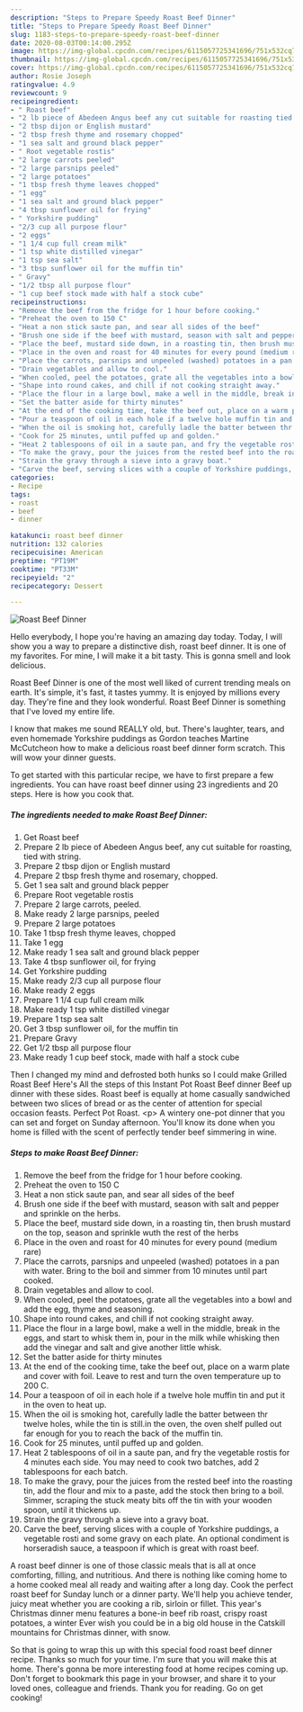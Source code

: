 ```yaml
---
description: "Steps to Prepare Speedy Roast Beef Dinner"
title: "Steps to Prepare Speedy Roast Beef Dinner"
slug: 1183-steps-to-prepare-speedy-roast-beef-dinner
date: 2020-08-03T00:14:00.295Z
image: https://img-global.cpcdn.com/recipes/6115057725341696/751x532cq70/roast-beef-dinner-recipe-main-photo.jpg
thumbnail: https://img-global.cpcdn.com/recipes/6115057725341696/751x532cq70/roast-beef-dinner-recipe-main-photo.jpg
cover: https://img-global.cpcdn.com/recipes/6115057725341696/751x532cq70/roast-beef-dinner-recipe-main-photo.jpg
author: Rosie Joseph
ratingvalue: 4.9
reviewcount: 9
recipeingredient:
- " Roast beef"
- "2 lb piece of Abedeen Angus beef any cut suitable for roasting tied with string"
- "2 tbsp dijon or English mustard"
- "2 tbsp fresh thyme and rosemary chopped"
- "1 sea salt and ground black pepper"
- " Root vegetable rostis"
- "2 large carrots peeled"
- "2 large parsnips peeled"
- "2 large potatoes"
- "1 tbsp fresh thyme leaves chopped"
- "1 egg"
- "1 sea salt and ground black pepper"
- "4 tbsp sunflower oil for frying"
- " Yorkshire pudding"
- "2/3 cup all purpose flour"
- "2 eggs"
- "1 1/4 cup full cream milk"
- "1 tsp white distilled vinegar"
- "1 tsp sea salt"
- "3 tbsp sunflower oil for the muffin tin"
- " Gravy"
- "1/2 tbsp all purpose flour"
- "1 cup beef stock made with half a stock cube"
recipeinstructions:
- "Remove the beef from the fridge for 1 hour before cooking."
- "Preheat the oven to 150 C"
- "Heat a non stick saute pan, and sear all sides of the beef"
- "Brush one side if the beef with mustard, season with salt and pepper and sprinkle on the herbs."
- "Place the beef, mustard side down, in a roasting tin, then brush mustard on the top, season and sprinkle wuth the rest of the herbs"
- "Place in the oven and roast for 40 minutes for every pound (medium rare)"
- "Place the carrots, parsnips and unpeeled (washed) potatoes in a pan with water. Bring to the boil and simmer from 10 minutes until part cooked."
- "Drain vegetables and allow to cool."
- "When cooled, peel the potatoes, grate all the vegetables into a bowl and add the egg, thyme and seasoning."
- "Shape into round cakes, and chill if not cooking straight away."
- "Place the flour in a large bowl, make a well in the middle, break in the eggs, and start to whisk them in, pour in the milk while whisking then add the vinegar and salt and give another little whisk."
- "Set the batter aside for thirty minutes"
- "At the end of the cooking time, take the beef out, place on a warm plate and cover with foil. Leave to rest and turn the oven temperature up to 200 C."
- "Pour a teaspoon of oil in each hole if a twelve hole muffin tin and put it in the oven to heat up."
- "When the oil is smoking hot, carefully ladle the batter between thr twelve holes, while the tin is still.in the oven, the oven shelf pulled out far enough for you to reach the back of the muffin tin."
- "Cook for 25 minutes, until puffed up and golden."
- "Heat 2 tablespoons of oil in a saute pan, and fry the vegetable rostis for 4 minutes each side. You may need to cook two batches, add 2 tablespoons for each batch."
- "To make the gravy, pour the juices from the rested beef into the roasting tin, add the flour and mix to a paste, add the stock then bring to a boil. Simmer, scraping the stuck meaty bits off the tin with your wooden spoon, until it thickens up."
- "Strain the gravy through a sieve into a gravy boat."
- "Carve the beef, serving slices with a couple of Yorkshire puddings, a vegetable rosti and some gravy on each plate. An optional condiment is horseradish sauce, a teaspoon if which is great with roast beef."
categories:
- Recipe
tags:
- roast
- beef
- dinner

katakunci: roast beef dinner 
nutrition: 132 calories
recipecuisine: American
preptime: "PT19M"
cooktime: "PT33M"
recipeyield: "2"
recipecategory: Dessert

---
```



![Roast Beef Dinner](https://img-global.cpcdn.com/recipes/6115057725341696/751x532cq70/roast-beef-dinner-recipe-main-photo.jpg)

Hello everybody, I hope you're having an amazing day today. Today, I will show you a way to prepare a distinctive dish, roast beef dinner. It is one of my favorites. For mine, I will make it a bit tasty. This is gonna smell and look delicious.

Roast Beef Dinner is one of the most well liked of current trending meals on earth. It's simple, it's fast, it tastes yummy. It is enjoyed by millions every day. They're fine and they look wonderful. Roast Beef Dinner is something that I've loved my entire life.

I know that makes me sound REALLY old, but. There&#39;s laughter, tears, and even homemade Yorkshire puddings as Gordon teaches Martine McCutcheon how to make a delicious roast beef dinner form scratch. This will wow your dinner guests.


To get started with this particular recipe, we have to first prepare a few ingredients. You can have roast beef dinner using 23 ingredients and 20 steps. Here is how you cook that.

<!--inarticleads1-->

##### The ingredients needed to make Roast Beef Dinner:

1. Get  Roast beef
1. Prepare 2 lb piece of Abedeen Angus beef, any cut suitable for roasting, tied with string.
1. Prepare 2 tbsp dijon or English mustard
1. Prepare 2 tbsp fresh thyme and rosemary, chopped.
1. Get 1 sea salt and ground black pepper
1. Prepare  Root vegetable rostis
1. Prepare 2 large carrots, peeled.
1. Make ready 2 large parsnips, peeled
1. Prepare 2 large potatoes
1. Take 1 tbsp fresh thyme leaves, chopped
1. Take 1 egg
1. Make ready 1 sea salt and ground black pepper
1. Take 4 tbsp sunflower oil, for frying
1. Get  Yorkshire pudding
1. Make ready 2/3 cup all purpose flour
1. Make ready 2 eggs
1. Prepare 1 1/4 cup full cream milk
1. Make ready 1 tsp white distilled vinegar
1. Prepare 1 tsp sea salt
1. Get 3 tbsp sunflower oil, for the muffin tin
1. Prepare  Gravy
1. Get 1/2 tbsp all purpose flour
1. Make ready 1 cup beef stock, made with half a stock cube


Then I changed my mind and defrosted both hunks so I could make Grilled Roast Beef Here&#39;s All the steps of this Instant Pot Roast Beef dinner Beef up dinner with these sides. Roast beef is equally at home casually sandwiched between two slices of bread or as the center of attention for special occasion feasts. Perfect Pot Roast. &lt;p&gt; A wintery one-pot dinner that you can set and forget on Sunday afternoon. You&#39;ll know its done when you home is filled with the scent of perfectly tender beef simmering in wine. 

<!--inarticleads2-->

##### Steps to make Roast Beef Dinner:

1. Remove the beef from the fridge for 1 hour before cooking.
1. Preheat the oven to 150 C
1. Heat a non stick saute pan, and sear all sides of the beef
1. Brush one side if the beef with mustard, season with salt and pepper and sprinkle on the herbs.
1. Place the beef, mustard side down, in a roasting tin, then brush mustard on the top, season and sprinkle wuth the rest of the herbs
1. Place in the oven and roast for 40 minutes for every pound (medium rare)
1. Place the carrots, parsnips and unpeeled (washed) potatoes in a pan with water. Bring to the boil and simmer from 10 minutes until part cooked.
1. Drain vegetables and allow to cool.
1. When cooled, peel the potatoes, grate all the vegetables into a bowl and add the egg, thyme and seasoning.
1. Shape into round cakes, and chill if not cooking straight away.
1. Place the flour in a large bowl, make a well in the middle, break in the eggs, and start to whisk them in, pour in the milk while whisking then add the vinegar and salt and give another little whisk.
1. Set the batter aside for thirty minutes
1. At the end of the cooking time, take the beef out, place on a warm plate and cover with foil. Leave to rest and turn the oven temperature up to 200 C.
1. Pour a teaspoon of oil in each hole if a twelve hole muffin tin and put it in the oven to heat up.
1. When the oil is smoking hot, carefully ladle the batter between thr twelve holes, while the tin is still.in the oven, the oven shelf pulled out far enough for you to reach the back of the muffin tin.
1. Cook for 25 minutes, until puffed up and golden.
1. Heat 2 tablespoons of oil in a saute pan, and fry the vegetable rostis for 4 minutes each side. You may need to cook two batches, add 2 tablespoons for each batch.
1. To make the gravy, pour the juices from the rested beef into the roasting tin, add the flour and mix to a paste, add the stock then bring to a boil. Simmer, scraping the stuck meaty bits off the tin with your wooden spoon, until it thickens up.
1. Strain the gravy through a sieve into a gravy boat.
1. Carve the beef, serving slices with a couple of Yorkshire puddings, a vegetable rosti and some gravy on each plate. An optional condiment is horseradish sauce, a teaspoon if which is great with roast beef.


A roast beef dinner is one of those classic meals that is all at once comforting, filling, and nutritious. And there is nothing like coming home to a home cooked meal all ready and waiting after a long day. Cook the perfect roast beef for Sunday lunch or a dinner party. We&#39;ll help you achieve tender, juicy meat whether you are cooking a rib, sirloin or fillet. This year&#39;s Christmas dinner menu features a bone-in beef rib roast, crispy roast potatoes, a winter Ever wish you could be in a big old house in the Catskill mountains for Christmas dinner, with snow. 

So that is going to wrap this up with this special food roast beef dinner recipe. Thanks so much for your time. I'm sure that you will make this at home. There's gonna be more interesting food at home recipes coming up. Don't forget to bookmark this page in your browser, and share it to your loved ones, colleague and friends. Thank you for reading. Go on get cooking!
